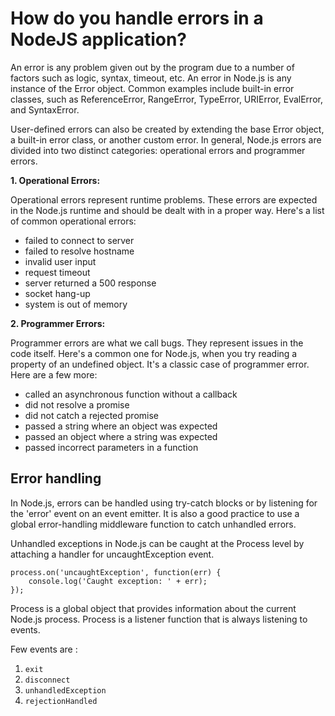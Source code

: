 # How do you handle errors in a NodeJS application?

An error is any problem given out by the program due to a number of factors such as logic, syntax, timeout, etc. An error in Node.js is any instance of the Error object. Common examples include built-in error classes, such as ReferenceError, RangeError, TypeError, URIError, EvalError, and SyntaxError.

User-defined errors can also be created by extending the base Error object, a built-in error class, or another custom error. In general, Node.js errors are divided into two distinct categories: operational errors and programmer errors.

**1. Operational Errors:**

Operational errors represent runtime problems. These errors are expected in the Node.js runtime and should be dealt with in a proper way. Here's a list of common operational errors:

-   failed to connect to server
-   failed to resolve hostname
-   invalid user input
-   request timeout
-   server returned a 500 response
-   socket hang-up
-   system is out of memory

**2. Programmer Errors:**

Programmer errors are what we call bugs. They represent issues in the code itself. Here's a common one for Node.js, when you try reading a property of an undefined object. It's a classic case of programmer error. Here are a few more:

-   called an asynchronous function without a callback
-   did not resolve a promise
-   did not catch a rejected promise
-   passed a string where an object was expected
-   passed an object where a string was expected
-   passed incorrect parameters in a function

## Error handling

In Node.js, errors can be handled using try-catch blocks or by listening for the 'error' event on an event emitter. It is also a good practice to use a global error-handling middleware function to catch unhandled errors.

Unhandled exceptions in Node.js can be caught at the Process level by attaching a handler for uncaughtException event.

```
process.on('uncaughtException', function(err) {
    console.log('Caught exception: ' + err);
});
```

Process is a global object that provides information about the current Node.js process. Process is a listener function that is always listening to events.

Few events are :
1. `exit`
2. `disconnect`
3. `unhandledException`
4. `rejectionHandled`